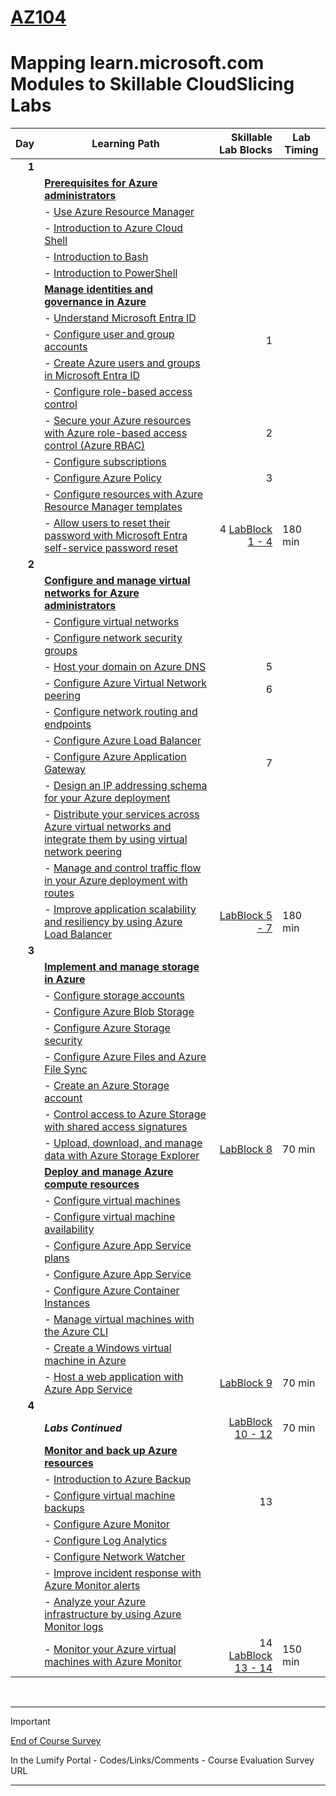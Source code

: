 # [AZ104](https://learn.microsoft.com/en-gb/training/courses/az-104t00?WT.mc_id=ilt_partner_webpage_wwl&ocid=509519#study-guide)
# Mapping learn.microsoft.com Modules to Skillable CloudSlicing Labs



|Day|Learning Path| Skillable Lab Blocks| Lab Timing |
|---:|---|---:|---|
|**1**|
||**[Prerequisites for Azure administrators](https://learn.microsoft.com/en-gb/training/paths/az-104-administrator-prerequisites/)** | ||
||    - [Use Azure Resource Manager](https://learn.microsoft.com/en-gb/training/modules/use-azure-resource-manager/) |||
||    - [Introduction to Azure Cloud Shell](https://learn.microsoft.com/en-gb/training/modules/intro-to-azure-cloud-shell/) |||
||    - [Introduction to Bash](https://learn.microsoft.com/en-gb/training/modules/bash-introduction/) |||
||    - [Introduction to PowerShell](https://learn.microsoft.com/en-gb/training/modules/introduction-to-powershell/) |||
||**[Manage identities and governance in Azure](https://learn.microsoft.com/en-gb/training/paths/az-104-manage-identities-governance/)** | ||
||    - [Understand Microsoft Entra ID](https://learn.microsoft.com/en-gb/training/modules/understand-azure-active-directory/) |||
||    - [Configure user and group accounts](https://learn.microsoft.com/en-gb/training/modules/configure-user-group-accounts/) |1||
||    - [Create Azure users and groups in Microsoft Entra ID](https://learn.microsoft.com/en-gb/training/modules/create-users-and-groups-in-azure-active-directory/) |||
||    - [Configure role-based access control](https://learn.microsoft.com/en-gb/training/modules/configure-role-based-access-control/) |||
||    - [Secure your Azure resources with Azure role-based access control (Azure RBAC)](https://learn.microsoft.com/en-gb/training/modules/secure-azure-resources-with-rbac/) |2||
||    - [Configure subscriptions](https://learn.microsoft.com/en-gb/training/modules/configure-subscriptions/) |||
||    - [Configure Azure Policy](https://learn.microsoft.com/en-gb/training/modules/configure-azure-policy/) |3||
||    - [Configure resources with Azure Resource Manager templates](https://learn.microsoft.com/en-gb/training/modules/configure-resources-arm-templates/) |||
||    - [Allow users to reset their password with Microsoft Entra self-service password reset](https://learn.microsoft.com/en-gb/training/modules/allow-users-reset-their-password/) |4 [LabBlock 1 - 4](https://lumify.learnondemand.net/)|180 min|
|**2**|
||**[Configure and manage virtual networks for Azure administrators](https://learn.microsoft.com/en-gb/training/paths/az-104-manage-virtual-networks/)** | ||
||    - [Configure virtual networks](https://learn.microsoft.com/en-gb/training/modules/configure-virtual-networks/) |||
||    - [Configure network security groups](https://learn.microsoft.com/en-gb/training/modules/configure-network-security-groups/) |||
||    - [Host your domain on Azure DNS](https://learn.microsoft.com/en-gb/training/modules/host-domain-azure-dns/) |5||
||    - [Configure Azure Virtual Network peering](https://learn.microsoft.com/en-gb/training/modules/configure-vnet-peering/) |6||
||    - [Configure network routing and endpoints](https://learn.microsoft.com/en-gb/training/modules/configure-network-routing-endpoints/) |||
||    - [Configure Azure Load Balancer](https://learn.microsoft.com/en-gb/training/modules/configure-azure-load-balancer/) |||
||    - [Configure Azure Application Gateway](https://learn.microsoft.com/en-gb/training/modules/configure-azure-application-gateway/) |7||
||    - [Design an IP addressing schema for your Azure deployment](https://learn.microsoft.com/en-gb/training/modules/design-ip-addressing-for-azure/) |||
||    - [Distribute your services across Azure virtual networks and integrate them by using virtual network peering](https://learn.microsoft.com/en-gb/training/modules/integrate-vnets-with-vnet-peering/) |||
||    - [Manage and control traffic flow in your Azure deployment with routes](https://learn.microsoft.com/en-gb/training/modules/control-network-traffic-flow-with-routes/) |||
||    - [Improve application scalability and resiliency by using Azure Load Balancer](https://learn.microsoft.com/en-gb/training/modules/improve-app-scalability-resiliency-with-load-balancer/) |[LabBlock 5 - 7](https://lumify.learnondemand.net/)|180 min|
|**3**|
||**[Implement and manage storage in Azure](https://learn.microsoft.com/en-gb/training/paths/az-104-manage-storage/)** | ||
||    - [Configure storage accounts](https://learn.microsoft.com/en-gb/training/modules/configure-storage-accounts/) |||
||    - [Configure Azure Blob Storage](https://learn.microsoft.com/en-gb/training/modules/configure-blob-storage/) |||
||    - [Configure Azure Storage security](https://learn.microsoft.com/en-gb/training/modules/configure-storage-security/) |||
||    - [Configure Azure Files and Azure File Sync](https://learn.microsoft.com/en-gb/training/modules/configure-azure-files-file-sync/) |||
||    - [Create an Azure Storage account](https://learn.microsoft.com/en-gb/training/modules/create-azure-storage-account/) |||
||    - [Control access to Azure Storage with shared access signatures](https://learn.microsoft.com/en-gb/training/modules/control-access-to-azure-storage-with-sas/) |||
||    - [Upload, download, and manage data with Azure Storage Explorer](https://learn.microsoft.com/en-gb/training/modules/upload-download-and-manage-data-with-azure-storage-explorer/) |[LabBlock 8](https://lumify.learnondemand.net/)|70 min|
||**[Deploy and manage Azure compute resources](https://learn.microsoft.com/en-gb/training/paths/az-104-manage-compute-resources/)** | ||
||    - [Configure virtual machines](https://learn.microsoft.com/en-gb/training/modules/configure-virtual-machines/) |||
||    - [Configure virtual machine availability](https://learn.microsoft.com/en-gb/training/modules/configure-virtual-machine-availability/) |||
||    - [Configure Azure App Service plans](https://learn.microsoft.com/en-gb/training/modules/configure-app-service-plans/) |||
||    - [Configure Azure App Service](https://learn.microsoft.com/en-gb/training/modules/configure-azure-app-services/) |||
||    - [Configure Azure Container Instances](https://learn.microsoft.com/en-gb/training/modules/configure-azure-container-instances/) |||
||    - [Manage virtual machines with the Azure CLI](https://learn.microsoft.com/en-gb/training/modules/manage-virtual-machines-with-azure-cli/) |||
||    - [Create a Windows virtual machine in Azure](https://learn.microsoft.com/en-gb/training/modules/create-windows-virtual-machine-in-azure/) |||
||    - [Host a web application with Azure App Service](https://learn.microsoft.com/en-gb/training/modules/host-a-web-app-with-azure-app-service/) |[LabBlock 9](https://lumify.learnondemand.net/)|70 min|
|**4**|
||***Labs Continued***| [LabBlock 10 - 12](https://lumify.learnondemand.net/)|70 min|
||**[Monitor and back up Azure resources](https://learn.microsoft.com/en-gb/training/paths/az-104-monitor-backup-resources/)** | ||
||    - [Introduction to Azure Backup](https://learn.microsoft.com/en-gb/training/modules/intro-to-azure-backup/) |||
||    - [Configure virtual machine backups](https://learn.microsoft.com/en-gb/training/modules/configure-virtual-machine-backups/) |13||
||    - [Configure Azure Monitor](https://learn.microsoft.com/en-gb/training/modules/configure-azure-monitor/) |||
||    - [Configure Log Analytics](https://learn.microsoft.com/en-gb/training/modules/configure-log-analytics/) |||
||    - [Configure Network Watcher](https://learn.microsoft.com/en-gb/training/modules/configure-network-watcher/) |||
||    - [Improve incident response with Azure Monitor alerts](https://learn.microsoft.com/en-gb/training/modules/incident-response-with-alerting-on-azure/) |||
||    - [Analyze your Azure infrastructure by using Azure Monitor logs](https://learn.microsoft.com/en-gb/training/modules/analyze-infrastructure-with-azure-monitor-logs/) |||
||    - [Monitor your Azure virtual machines with Azure Monitor](https://learn.microsoft.com/en-gb/training/modules/monitor-azure-vm-using-diagnostic-data/) |14 [LabBlock 13 - 14](https://lumify.learnondemand.net/)|150 min|
<br>

---
> [!IMPORTANT]
> [End of Course Survey](https://my.lumifywork.com)
>
> In the Lumify Portal - Codes/Links/Comments -  Course Evaluation Survey URL
---

<br>
